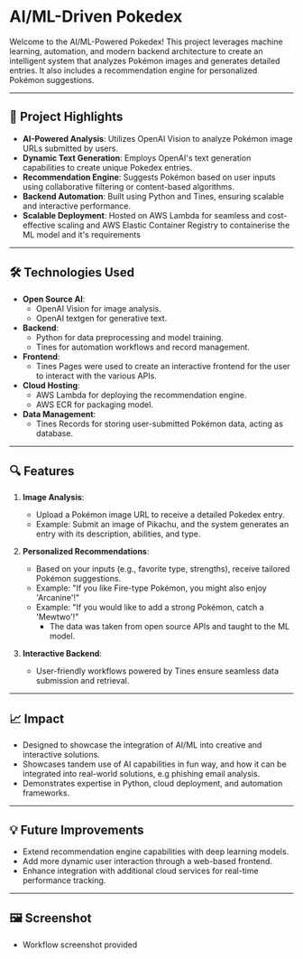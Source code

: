 # AI/ML-Driven Pokedex

Welcome to the AI/ML-Powered Pokedex! 
This project leverages machine learning, automation, and modern backend architecture to create an intelligent system that analyzes Pokémon images and generates detailed entries. 
It also includes a recommendation engine for personalized Pokémon suggestions.

---

## 🌟 **Project Highlights**

- **AI-Powered Analysis**: Utilizes OpenAI Vision to analyze Pokémon image URLs submitted by users.
- **Dynamic Text Generation**: Employs OpenAI's text generation capabilities to create unique Pokedex entries.
- **Recommendation Engine**: Suggests Pokémon based on user inputs using collaborative filtering or content-based algorithms.
- **Backend Automation**: Built using Python and Tines, ensuring scalable and interactive performance.
- **Scalable Deployment**: Hosted on AWS Lambda for seamless and cost-effective scaling and AWS Elastic Container Registry to containerise the ML model and it's requirements

---

## 🛠️ **Technologies Used**

- **Open Source AI**: 
  - OpenAI Vision for image analysis.
  - OpenAI textgen for generative text.
- **Backend**:
  - Python for data preprocessing and model training.
  - Tines for automation workflows and record management.
- **Frontend**:
  - Tines Pages were used to create an interactive frontend for the user to interact with the various APIs.
- **Cloud Hosting**:
  - AWS Lambda for deploying the recommendation engine.
  - AWS ECR for packaging model.
- **Data Management**:
  - Tines Records for storing user-submitted Pokémon data, acting as database. 

---

## 🔍 **Features**

1. **Image Analysis**:
   - Upload a Pokémon image URL to receive a detailed Pokedex entry.
   - Example: Submit an image of Pikachu, and the system generates an entry with its description, abilities, and type.
      

2. **Personalized Recommendations**:
   - Based on your inputs (e.g., favorite type, strengths), receive tailored Pokémon suggestions.
   - Example: "If you like Fire-type Pokémon, you might also enjoy 'Arcanine'!"
   - Example: "If you would like to add a strong Pokémon, catch a 'Mewtwo'!"
     - The data was taken from open source APIs and taught to the ML model. 
     
3. **Interactive Backend**:
   - User-friendly workflows powered by Tines ensure seamless data submission and retrieval. 


---

## 📈 **Impact**

- Designed to showcase the integration of AI/ML into creative and interactive solutions.
- Showcases tandem use of AI capabilities in fun way, and how it can be integrated into real-world solutions, e.g phishing email analysis. 
- Demonstrates expertise in Python, cloud deployment, and automation frameworks.

---

## 💡 **Future Improvements**

- Extend recommendation engine capabilities with deep learning models.
- Add more dynamic user interaction through a web-based frontend.
- Enhance integration with additional cloud services for real-time performance tracking.

---

## 🖼️ **Screenshot**
 - Workflow screenshot provided 

